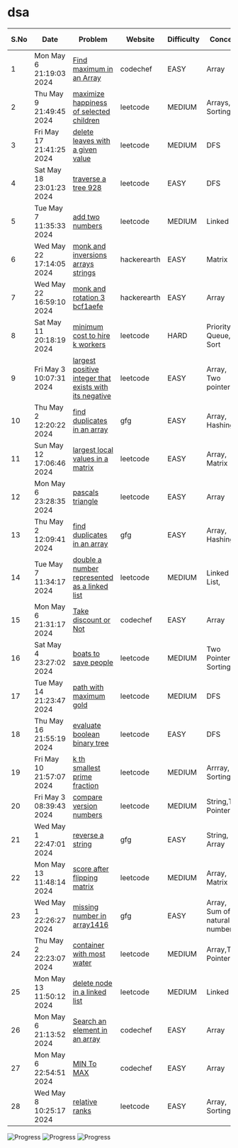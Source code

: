 # dsa

|S.No| Date | Problem | Website | Difficulty | Concept |Solved In|
| ----------- | ----------- | ----------- | ----------- | ----------- | ----------- | ----------- |
| 1 |Mon May  6 21:19:03 2024 | [Find maximum in an Array](https://www.codechef.com/practice/course/arrays/ARRAYS/problems/UWCOI20A) | codechef | EASY | Array|cpp|
| 2 |Thu May  9 21:49:45 2024 | [maximize happiness of selected children](https://leetcode.com/problems/maximize-happiness-of-selected-children/) | leetcode | MEDIUM | Arrays, Sorting|cpp|
| 3 |Fri May 17 21:41:25 2024 | [delete leaves with a given value](https://leetcode.com/problems/delete-leaves-with-a-given-value/) | leetcode | MEDIUM | DFS|cpp|
| 4 |Sat May 18 23:01:23 2024 | [traverse a tree 928](https://leetcode.com/explore/learn/card/data-structure-tree/134/traverse-a-tree/929/) | leetcode | EASY | DFS|cpp|
| 5 |Tue May  7 11:35:33 2024 | [add two numbers](https://leetcode.com/problems/add-two-numbers/) | leetcode | MEDIUM | Linked List|cpp|
| 6 |Wed May 22 17:14:05 2024 | [monk and inversions arrays strings](https://www.hackerearth.com/problem/algorithm/monk-and-inversions-arrays-strings-e5aaa427/) | hackerearth | EASY | Matrix|cpp|
| 7 |Wed May 22 16:59:10 2024 | [monk and rotation 3 bcf1aefe](https://www.hackerearth.com/problem/algorithm/monk-and-rotation-3-bcf1aefe/) | hackerearth | EASY | Array|cpp|
| 8 |Sat May 11 20:18:19 2024 | [minimum cost to hire k workers](https://leetcode.com/problems/minimum-cost-to-hire-k-workers/) | leetcode | HARD | Priority Queue, Sort|cpp|
| 9 |Fri May  3 10:07:31 2024 | [largest positive integer that exists with its negative](https://leetcode.com/problems/largest-positive-integer-that-exists-with-its-negative/) | leetcode | EASY | Array, Two pointers|cpp|
| 10 |Thu May  2 12:20:22 2024 | [find duplicates in an array](https://www.geeksforgeeks.org/problems/find-duplicates-in-an-array/1) | gfg | EASY | Array, Hashing|py|
| 11 |Sun May 12 17:06:46 2024 | [largest local values in a matrix](https://leetcode.com/problems/largest-local-values-in-a-matrix/) | leetcode | EASY | Array, Matrix|cpp|
| 12 |Mon May  6 23:28:35 2024 | [pascals triangle](https://leetcode.com/problems/pascals-triangle/) | leetcode | EASY | Array|cpp|
| 13 |Thu May  2 12:09:41 2024 | [find duplicates in an array](https://www.geeksforgeeks.org/problems/find-duplicates-in-an-array/1) | gfg | EASY | Array, Hashing,|cpp|
| 14 |Tue May  7 11:34:17 2024 | [double a number represented as a linked list](https://leetcode.com/problems/double-a-number-represented-as-a-linked-list/) | leetcode | MEDIUM | Linked List,|cpp|
| 15 |Mon May  6 21:31:17 2024 | [Take discount or Not](https://www.codechef.com/practice/course/arrays/ARRAYS/problems/DISCOUNTT) | codechef | EASY | Array|cpp|
| 16 |Sat May  4 23:27:02 2024 | [boats to save people](https://leetcode.com/problems/boats-to-save-people/) | leetcode | MEDIUM | Two Pointers, Sorting|cpp|
| 17 |Tue May 14 21:23:47 2024 | [path with maximum gold](https://leetcode.com/problems/path-with-maximum-gold/) | leetcode | MEDIUM | DFS|cpp|
| 18 |Thu May 16 21:55:19 2024 | [evaluate boolean binary tree](https://leetcode.com/problems/evaluate-boolean-binary-tree/) | leetcode | EASY | DFS|cpp|
| 19 |Fri May 10 21:57:07 2024 | [k th smallest prime fraction](https://leetcode.com/problems/k-th-smallest-prime-fraction/) | leetcode | MEDIUM | Arrray, Sorting|cpp|
| 20 |Fri May  3 08:39:43 2024 | [compare version numbers](https://leetcode.com/problems/compare-version-numbers/) | leetcode | MEDIUM | String,Two Pointers|py|
| 21 |Wed May  1 22:47:01 2024 | [reverse a string](https://www.geeksforgeeks.org/problems/reverse-a-string/1) | gfg | EASY | String, Array|cpp|
| 22 |Mon May 13 11:48:14 2024 | [score after flipping matrix](https://leetcode.com/problems/score-after-flipping-matrix/) | leetcode | MEDIUM | Array, Matrix|cpp|
| 23 |Wed May  1 22:26:27 2024 | [missing number in array1416](https://www.geeksforgeeks.org/problems/missing-number-in-array1416/1) | gfg | EASY | Array, Sum of N natural numbers|cpp|
| 24 |Thu May  2 22:23:07 2024 | [container with most water](https://leetcode.com/problems/container-with-most-water/) | leetcode | MEDIUM | Array,Two Pointers|cpp|
| 25 |Mon May 13 11:50:12 2024 | [delete node in a linked list](https://leetcode.com/problems/delete-node-in-a-linked-list/) | leetcode | MEDIUM | Linked List|cpp|
| 26 |Mon May  6 21:13:52 2024 | [Search an element in an array](https://www.codechef.com/practice/course/arrays/ARRAYS/problems/SEARCHINARR) | codechef | EASY | Array|cpp|
| 27 |Mon May  6 22:54:51 2024 | [MIN To MAX](https://www.codechef.com/practice/course/arrays/ARRAYS/problems/OPMIN) | codechef | EASY | Array|cpp|
| 28 |Wed May  8 10:25:17 2024 | [relative ranks](https://leetcode.com/problems/relative-ranks/) | leetcode | EASY | Array, Sorting|cpp|


![Progress](https://progress-bar.dev/57/?title=easy)
![Progress](https://progress-bar.dev/39/?title=medium)
![Progress](https://progress-bar.dev/3/?title=hard)
